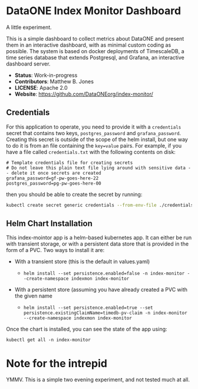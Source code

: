 # DataONE Index Monitor Dashboard

A little experiment.

This is a simple dashboard to collect metrics about DataONE and present them in an interactive dashboard, with as minimal custom coding as possible. The system is based on docker deployments of TimescaleDB, a time series database that extends Postgresql, and Grafana, an interactive dashboard server.

- **Status**: Work-in-progress
- **Contributors**: Matthew B. Jones
- **LICENSE**: Apache 2.0
- **Website**: https://github.com/DataONEorg/index-monitor/

## Credentials

For this application to operate, you need to provide it with a `credentials` secret that contains two keys, `postgres_password` and `grafana_password`. Creating this secret is outside of the scope of the helm install, but one way to do it is from an file containing the `key=value` pairs. For example, if you have a file called `credentials.txt` with the following contents on disk:

```
# Template credentials file for creating secrets
# Do not leave this plain text file lying around with sensitive data -- delete it once secrets are created
grafana_password=gf-pw-goes-here-22
postgres_password=pg-pw-goes-here-00
```

then you should be able to create the secret by running:

```sh
kubectl create secret generic credentials --from-env-file ./credentials.txt
```

## Helm Chart Installation

This index-mointor app is a helm-based kubernetes app. It can either be run with transient storage, or with a persistent data store that is provided in the form of a PVC. Two ways to install it are:

- With a transient store (this is the default in values.yaml)
    - `helm install --set persistence.enabled=false -n index-monitor --create-namespace indexmon index-monitor`

- With a persistent store (assuming you have already created a PVC with the given name
    - `helm install --set persistence.enabled=true --set persistence.existingClaimName=timedb-pv-claim -n index-monitor --create-namespace indexmon index-monitor`

Once the chart is installed, you can see the state of the app using:

```
kubectl get all -n index-monitor
```

# Note for the intrepid

YMMV. This is a simple two evening experiment, and not tested much at all.


